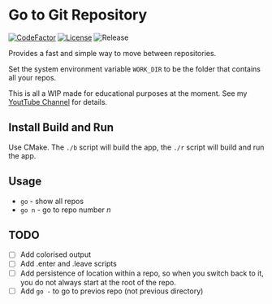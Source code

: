 # Go to Git Repository
[![CodeFactor](https://www.codefactor.io/repository/github/cschladetsch/GoRepo/badge)](https://www.codefactor.io/repository/github/cschladetsch/GoRepo)
[![License](https://img.shields.io/github/license/cschladetsch/gorepo.svg?label=License&maxAge=86400)](./LICENSE.txt)
![Release](https://img.shields.io/github/release/cschladetsch/gorepo.svg?label=Release&maxAge=60)

Provides a fast and simple way to move between repositories.

Set the system environment variable `WORK_DIR` to be the folder that contains all your repos.

This is all a WIP made for educational purposes at the moment. See my [YoutTube Channel](https://www.youtube.com/sp4m) for details.

## Install Build and Run
Use CMake. The `./b` script will build the app, the `./r` script will build and run the app.

## Usage
* `go` - show all repos
* `go n` - go to repo number *n*

## TODO
- [ ] Add colorised output
- [ ] Add .enter and .leave scripts
- [ ] Add persistence of location within a repo, so when you switch back to it, you do not always start at the root of the repo.
- [ ] Add `go -` to go to previos repo (not previous directory)
